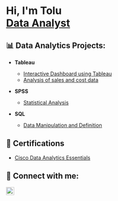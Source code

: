 <h1>Hi, I'm Tolu <br/><a href="https://github.com/ToluShitu">Data Analyst</a>

<h2>📊 Data Analytics Projects:</h2>

- <b>Tableau</b>
  - [Interactive Dashboard using Tableau](https://public.tableau.com/app/profile/toluwalase.shitu/viz/AnAnalysisofmoviesbetween2000-2017basedonpopularityandrevenueearned/Sheet1)
  - [Analysis of sales and cost data](https://github.com/ToluShitu/Analysis-of-sales-and-cost-data-for-a-global-bike-manufacturer)

- <b>SPSS</b>
  - [Statistical Analysis](https://github.com/ToluShitu/SPSS-Projects)
 
- <b>SQL</b>
  - [Data Manipulation and Definition](https://github.com/ToluShitu/SQL-Projects)



<h2> 📑 Certifications</h2>

- [Cisco Data Analytics Essentials](https://www.credly.com/badges/cab6ca90-095f-45d9-b03c-8e7e06f9620a/public_url)


<h2> 🤳 Connect with me:</h2>


[<img align="left" alt="JoshMadakor | LinkedIn" width="22px" src="https://cdn.jsdelivr.net/npm/simple-icons@v3/icons/linkedin.svg" />][linkedin]


[linkedin]: https://linkedin.com/in/t0lu



<!--
**ToluShitu/ToluShitu** is a ✨ _special_ ✨ repository because its `README.md` (this file) appears on your GitHub profile.

Here are some ideas to get you started:

- 🔭 I’m currently working on ...
- 🌱 I’m currently learning ...
- 👯 I’m looking to collaborate on ...
- 🤔 I’m looking for help with ...
- 💬 Ask me about ...
- 📫 How to reach me: ...
- 😄 Pronouns: ...
- ⚡ Fun fact: ...
-->
